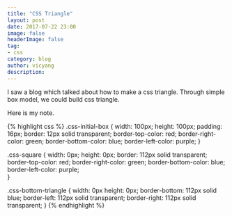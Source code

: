 ```yaml
---
title: "CSS Triangle"
layout: post
date: 2017-07-22 23:00
image: false
headerImage: false
tag:
- css
category: blog
author: vicyang
description: 
---
```


I saw a blog which talked about how to make a css triangle.
Through simple box model, we could build css triangle.

Here is my note.

{% highlight css %}
.css-initial-box {
  width: 100px;
  height: 100px;
  padding: 16px;
  border: 12px solid transparent;
  border-top-color: red;
  border-right-color: green;
  border-bottom-color: blue;
  border-left-color: purple;
}

.css-square {
  width: 0px;
  height: 0px;
  border: 112px solid transparent;
  border-top-color: red;
  border-right-color: green;
  border-bottom-color: blue;
  border-left-color: purple;  
}

.css-bottom-triangle {
  width: 0px
  height: 0px;
  border-bottom: 112px solid blue;
  border-left: 112px solid transparent;
  border-right: 112px solid transparent;
}
{% endhighlight %}